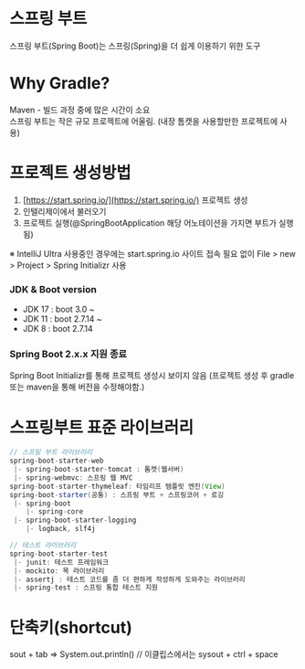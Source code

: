 # 스프링 부트
스프링 부트(Spring Boot)는 스프링(Spring)을 더 쉽게 이용하기 위한 도구

# Why Gradle?
Maven - 빌드 과정 중에 많은 시간이 소요<br/>
스프링 부트는 작은 규모 프로젝트에 어울림. (내장 톰캣을 사용할만한 프로젝트에 사용)

# 프로젝트 생성방법
1. [https://start.spring.io/](https://start.spring.io/) 프로젝트 생성  
2. 인텔리제이에서 불러오기
3. 프로젝트 실행(@SpringBootApplication 해당 어노테이션을 가지면 부트가 실행됨)

※ IntelliJ Ultra 사용중인 경우에는 start.spring.io 사이트 접속 필요 없이 File > new > Project > Spring Initializr 사용

### JDK & Boot version
- JDK 17 : boot 3.0 ~
- JDK 11 : boot 2.7.14 ~
- JDK 8 : boot 2.7.14

### Spring Boot 2.x.x 지원 종료
Spring Boot Initializr를 통해 프로젝트 생성시 보이지 않음 (프로젝트 생성 후 gradle 또는 maven을 통해 버전을 수정해야함.)


# 스프링부트 표준 라이브러리
```java
// 스프링 부트 라이브러리
spring-boot-starter-web
 |- spring-boot-starter-tomcat : 톰캣(웹서버)
 |- spring-webmvc: 스프링 웹 MVC
spring-boot-starter-thymeleaf: 타임리프 템플릿 엔진(View)
spring-boot-starter(공통) : 스프링 부트 + 스프링코어 + 로깅
 |- spring-boot
    |- spring-core
 |- spring-boot-starter-logging
    |- logback, slf4j

// 테스트 라이브러리
spring-boot-starter-test
 |- junit: 테스트 프레임워크
 |- mockito: 목 라이브러리
 |- assertj : 테스트 코드를 좀 더 편하게 작성하게 도와주는 라이브러리
 |- spring-test : 스프링 통합 테스트 지원
```

# 단축키(shortcut)
sout + tab => System.out.println() // 이클립스에서는 sysout + ctrl + space